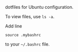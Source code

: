 dotfiles for Ubuntu configuration.

To view files, use `ls -a`.

Add line

	source .mybashrc

to your `~/.bashrc` file.
